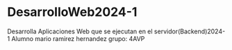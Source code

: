 # DesarrolloWeb2024-1
Desarrolla Aplicaciones Web que se ejecutan en el servidor(Backend)2024-1
Alumno mario ramirez hernandez
grupo: 
4AVP
